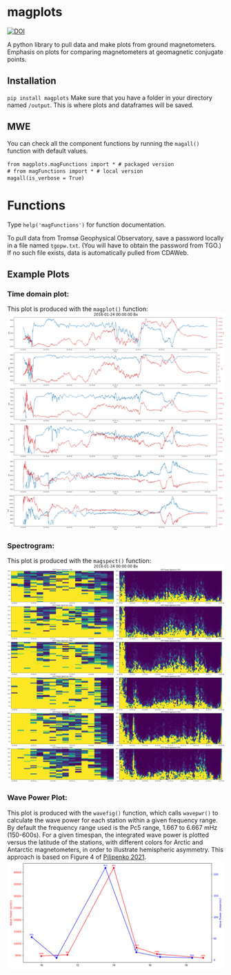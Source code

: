 # magplots
[![DOI](https://zenodo.org/badge/DOI/10.5281/zenodo.10703227.svg)](https://doi.org/10.5281/zenodo.10703227)

A python library to pull data and make plots from ground magnetometers. Emphasis on plots for comparing magnetometers at geomagnetic conjugate points.


<!-- Click here to run example code: [![Binder](https://mybinder.org/badge_logo.svg)](https://mybinder.org/v2/gh/KCollins/magplots/HEAD?labpath=Examples.ipynb) -->

## Installation
`pip install magplots`
Make sure that you have a folder in your directory named `/output`. This is where plots and dataframes will be saved.

## MWE
You can check all the component functions by running the `magall()` function with default values.
```
from magplots.magFunctions import * # packaged version
# from magFunctions import * # local version
magall(is_verbose = True)
```

# Functions
Type `help('magFunctions')` for function documentation.

To pull data from Tromsø Geophysical Observatory, save a password locally in a file named `tgopw.txt`. (You will have to obtain the password from TGO.) If no such file exists, data is automatically pulled from CDAWeb.

## Example Plots
### Time domain plot: 
This plot is produced with the `magplot()` function:
![timedomain](output/Example_TimeDomain_2016-01-24_Bx.png)

### Spectrogram: 
This plot is produced with the `magspect()` function:
![spectrogram](output/Example_PowerSpectrum_2016-01-24_Bx.png)

### Wave Power Plot: 
This plot is produced with the `wavefig()` function, which calls `wavepwr()` to calculate the wave power for each station within a given frequency range. By default the frequency range used is the Pc5 range, 1.667 to 6.667 mHz (150-600s). For a given timespan, the integrated wave power is plotted versus the latitude of the stations, with different colors for Arctic and Antarctic magnetometers, in order to illustrate hemispheric asymmetry. This approach is based on Figure 4 of [Pilipenko 2021](https://www.doi.org/10.1029/2020JA028048).
![waveplot](output/Example_WavePower_2016-01-24_Bx.png)
